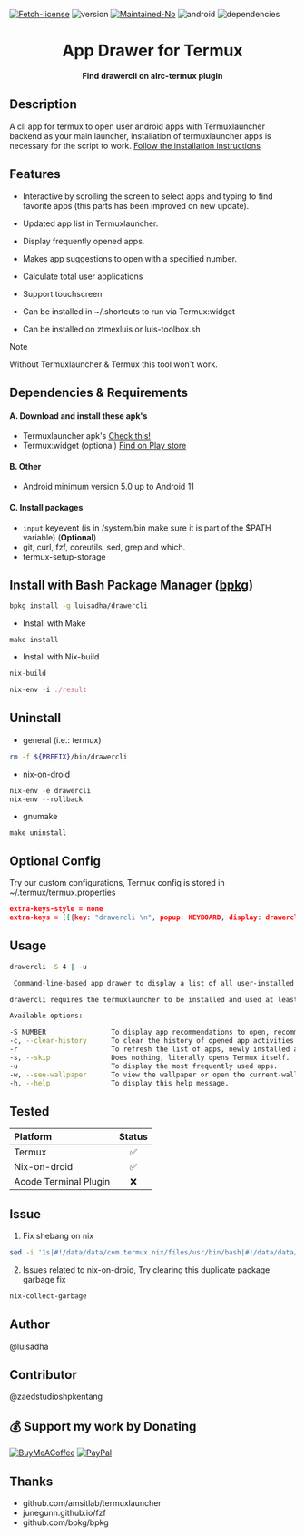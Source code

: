 <!-- [![Please don't upload to GitHub](https://nogithub.codeberg.page/badge.svg)](https://nogithub.codeberg.page)
[![Made with Bash](https://img.shields.io/badge/Made%20with-Bash-1f425f.svg)](https://img.shields.io/badge/Made%20with-Bash-1f425f.svg) -->


[![Fetch-license](https://img.shields.io/github/license/luisadha/drawercli.svg)](https://img.shields.io/github/license/luisadha/drawercli.svg) ![version](https://img.shields.io/badge/version-1.2.4-blue)
[![Maintained-No](https://img.shields.io/badge/Maintained%3F-no-red.svg)](https://img.shields.io/badge/Maintained%3F-no-red.svg) ![android](https://img.shields.io/badge/android-green) ![dependencies](https://img.shields.io/badge/dependencies-out%20of%20date-orange)

<h1 align="center">App Drawer for Termux</h1>
<!--
<p align="center">Application drawer in the terminal. Requires the Termuxlauncher library or app and Termux installed on the device.</p>
-->

<p align="center"><b>Find drawercli on alrc-termux plugin</b></p>

## Description
 A cli app for termux to open user android apps with Termuxlauncher backend as your main launcher, installation of termuxlauncher apps is necessary for the script to work. [Follow the installation instructions](https://github.com/amsitlab/termuxlauncher/releases)

## Features

- Interactive by scrolling the screen to select apps and typing to find favorite apps (this parts has been improved on new update).

- Updated app list in Termuxlauncher.

- Display frequently opened apps.

- Makes app suggestions to open with a specified number.

- Calculate total user applications

- Support touchscreen

- Can be installed in ~/.shortcuts to run via Termux:widget

- Can be installed on ztmexluis or luis-toolbox.sh

> [!NOTE]
> Without Termuxlauncher & Termux this tool won't work.

## Dependencies & Requirements
#### A. Download and install these apk's
* Termuxlauncher apk's [Check this!](https://github.com/amsitlab/termuxlauncher/releases)
* Termux:widget (optional) [Find on Play store](https://play.google.com/store/apps/details?id=com.termux.widget)

#### B. Other
* Android minimum version 5.0 up to Android 11
     <!-- * ~pkg install termux-api (https://wiki.termux.com/wiki/Termux:API)~
  * ~pkg install pick (https://github.com/mptre/pick)~ -->
#### C. Install packages
* ```input``` keyevent (is in /system/bin make sure it is part of the $PATH variable) (**Optional**)
* git, curl, fzf, coreutils, sed, grep and which.
* termux-setup-storage


## Install with Bash Package Manager ([bpkg](https://bpkg.sh/bpkg/))

```sh
bpkg install -g luisadha/drawercli
```

<!-- ```sh
curl -fSsl "https://github.com/luisadha/drawercli/blob/v1.2.1-lightwieght/drawercli-lightweight.sh" -o ~/.local/bin/drawercli && chmod +x ~/.local/bin/drawercli
``` -->
* Install with Make

```make
make install
```

* Install with Nix-build

```nix
nix-build
```
```nix
nix-env -i ./result
```

## Uninstall

- general (i.e.: termux)

```sh
rm -f ${PREFIX}/bin/drawercli
```
- nix-on-droid

```nix
nix-env -e drawercli
nix-env --rollback
```

- gnumake

```make
make uninstall
```
## Optional Config
Try our custom configurations, Termux config is stored in ~/.termux/termux.properties

```json
extra-keys-style = none
extra-keys = [[{key: "drawercli \n", popup: KEYBOARD, display: drawercli}]]
```
## Usage

```sh
drawercli -S 4 | -u

 Command-line-based app drawer to display a list of all user-installed apps on the device and many other features.

drawercli requires the termuxlauncher to be installed and used at least once to use this tool.

Available options:

-S NUMBER                To display app recommendations to open, recommendations will be displayed according to the given number.
-c, --clear-history      To clear the history of opened app activities.
-r                       To refresh the list of apps, newly installed apps will be displayed after the refresh.
-s, --skip               Does nothing, literally opens Termux itself.
-u                       To display the most frequently used apps.
-w, --see-wallpaper      To view the wallpaper or open the current-wallpaper app.
-h, --help               To display this help message.
```
## Tested
| Platform | Status |
| :---------------- | :------: | 
| Termux | ✅ | 
| Nix-on-droid | ✅ |
| Acode Terminal Plugin | ❌ |

## Issue
1. Fix shebang on nix

 ```bash
sed -i '1s|#!/data/data/com.termux.nix/files/usr/bin/bash|#!/data/data/com.termux.nix/files/home/.nix-profile/bin/bash|' $(command -v drawercli)
   ```

2. Issues related to nix-on-droid, Try clearing this duplicate package garbage fix
  
```bash
nix-collect-garbage
```

## Author

@luisadha 

## Contributor

@zaedstudioshpkentang

## 💰 Support my work by Donating
 
[![BuyMeACoffee](https://img.shields.io/badge/Buy%20Me%20a%20Coffee-ffdd00?style=for-the-badge&logo=buy-me-a-coffee&logoColor=black)](https://www.buymeacoffee.com/luisadha) 
[![PayPal](https://img.shields.io/badge/PayPal-00457C?style=for-the-badge&logo=paypal&logoColor=white)](https://www.paypal.com/paypalme/luisadha01)

## Thanks

- github.com/amsitlab/termuxlauncher
- junegunn.github.io/fzf
- github.com/bpkg/bpkg
